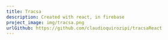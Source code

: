 ```yaml
---
title: Tracsa
description: Created with react, in firebase
project_image: img/tracsa.png
urlGithub: https://github.com/claudioquirozipi/tracsaReact
---
```

